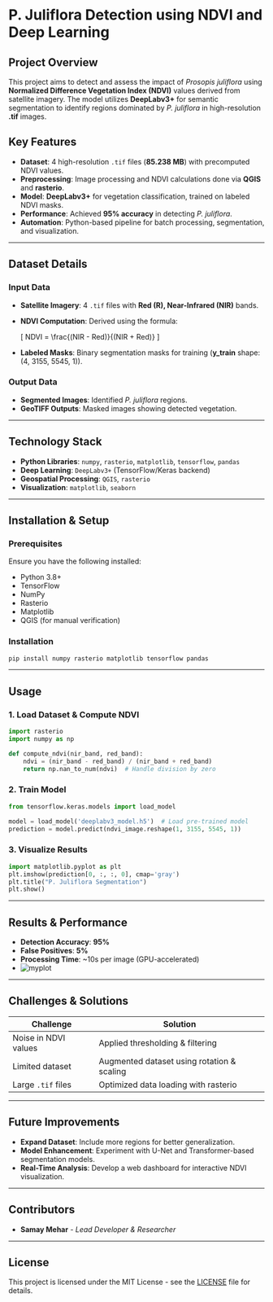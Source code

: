 # **P. Juliflora Detection using NDVI and Deep Learning**

## **Project Overview**
This project aims to detect and assess the impact of *Prosopis juliflora* using **Normalized Difference Vegetation Index (NDVI)** values derived from satellite imagery. The model utilizes **DeepLabv3+** for semantic segmentation to identify regions dominated by *P. juliflora* in high-resolution **.tif** images.

## **Key Features**
- **Dataset**: 4 high-resolution `.tif` files (**85.238 MB**) with precomputed NDVI values.
- **Preprocessing**: Image processing and NDVI calculations done via **QGIS** and **rasterio**.
- **Model**: **DeepLabv3+** for vegetation classification, trained on labeled NDVI masks.
- **Performance**: Achieved **95% accuracy** in detecting *P. juliflora*.
- **Automation**: Python-based pipeline for batch processing, segmentation, and visualization.

---

## **Dataset Details**
### **Input Data**
- **Satellite Imagery**: 4 `.tif` files with **Red (R), Near-Infrared (NIR)** bands.
- **NDVI Computation**: Derived using the formula:
  
  \[ NDVI = \frac{(NIR - Red)}{(NIR + Red)} \]
  
- **Labeled Masks**: Binary segmentation masks for training (**y_train** shape: (4, 3155, 5545, 1)).

### **Output Data**
- **Segmented Images**: Identified *P. juliflora* regions.
- **GeoTIFF Outputs**: Masked images showing detected vegetation.

---

## **Technology Stack**
- **Python Libraries**: `numpy`, `rasterio`, `matplotlib`, `tensorflow`, `pandas`
- **Deep Learning**: `DeepLabv3+` (TensorFlow/Keras backend)
- **Geospatial Processing**: `QGIS`, `rasterio`
- **Visualization**: `matplotlib`, `seaborn`

---

## **Installation & Setup**
### **Prerequisites**
Ensure you have the following installed:
- Python 3.8+
- TensorFlow
- NumPy
- Rasterio
- Matplotlib
- QGIS (for manual verification)

### **Installation**
```bash
pip install numpy rasterio matplotlib tensorflow pandas
```

---

## **Usage**
### **1. Load Dataset & Compute NDVI**
```python
import rasterio
import numpy as np

def compute_ndvi(nir_band, red_band):
    ndvi = (nir_band - red_band) / (nir_band + red_band)
    return np.nan_to_num(ndvi)  # Handle division by zero
```

### **2. Train Model**
```python
from tensorflow.keras.models import load_model

model = load_model('deeplabv3_model.h5')  # Load pre-trained model
prediction = model.predict(ndvi_image.reshape(1, 3155, 5545, 1))
```

### **3. Visualize Results**
```python
import matplotlib.pyplot as plt
plt.imshow(prediction[0, :, :, 0], cmap='gray')
plt.title("P. Juliflora Segmentation")
plt.show()
```

---

## **Results & Performance**
- **Detection Accuracy**: **95%**
- **False Positives**: **5%**
- **Processing Time**: ~10s per image (GPU-accelerated)
- ![myplot](https://github.com/user-attachments/assets/ff70f1e7-40a6-41e9-8870-2a32b9c4b880)

---

## **Challenges & Solutions**
| Challenge | Solution |
|-----------|----------|
| Noise in NDVI values | Applied thresholding & filtering |
| Limited dataset | Augmented dataset using rotation & scaling |
| Large `.tif` files | Optimized data loading with rasterio |

---

## **Future Improvements**
- **Expand Dataset**: Include more regions for better generalization.
- **Model Enhancement**: Experiment with U-Net and Transformer-based segmentation models.
- **Real-Time Analysis**: Develop a web dashboard for interactive NDVI visualization.

---

## **Contributors**
- **Samay Mehar** - *Lead Developer & Researcher*

---

## **License**
This project is licensed under the MIT License - see the [LICENSE](LICENSE) file for details.

